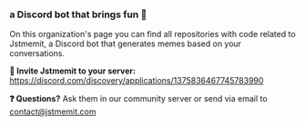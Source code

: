 ### a Discord bot that brings fun 🍿 

On this organization's page you can find all repositories with code related to Jstmemit, a Discord bot that generates memes based on your conversations.

**🔗 Invite Jstmemit to your server:** https://discord.com/discovery/applications/1375836467745783990

**❓ Questions?** Ask them in our community server or send via email to contact@jstmemit.com
